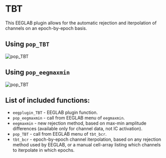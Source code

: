 # TBT
This EEGLAB plugin allows for the automatic rejection and iterpolation of channels on an epoch-by-epoch basis.


## Using `pop_TBT`
![pop_TBT](https://github.com/mattansb/TBT/blob/master/TBT%201.5/TBT_eg.png)


## Using `pop_eegmaxmin`
![pop_TBT](https://github.com/mattansb/TBT/blob/master/TBT%201.5/maxmin_eg.png)


## List of included functions:  
- `eegplugin_TBT` - EEGLAB plugin function.
- `pop_eegmaxmin` - call from EEGLAB menu of `eegmaxmin`.
- `eegmaxmin` - new rejection method, based on max-min amplitude differences (available only for channel data, not IC activation).
- `pop_TBT` - call from EEGLAB menu of `tbt_bcr`.
- `tbt_bcr` - epoch-by-epoch channel iterpolation, based on any rejection method used by EEGLAB, or a manual cell-array listing which channels to iterpolate in which epochs.
